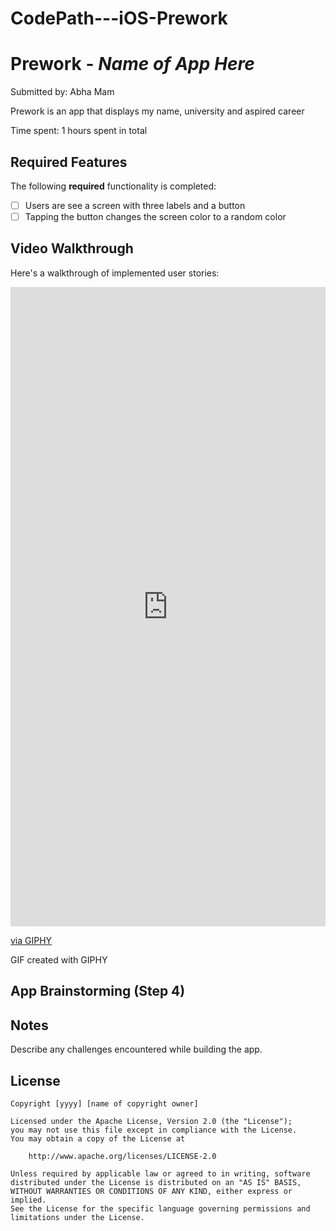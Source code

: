 # CodePath---iOS-Prework
# Prework - *Name of App Here*

Submitted by: Abha Mam

Prework is an app that displays my name, university and aspired career 

Time spent: 1 hours spent in total

## Required Features

The following **required** functionality is completed:

- [ ] Users are see a screen with three labels and a button
- [ ] Tapping the button changes the screen color to a random color
 
## Video Walkthrough

Here's a walkthrough of implemented user stories:

<div style="width:100%;height:0;padding-bottom:203%;position:relative;"><iframe src="https://giphy.com/embed/IBWqPecZrSf2QyElGU" width="100%" height="100%" style="position:absolute" frameBorder="0" class="giphy-embed" allowFullScreen></iframe></div><p><a href="https://giphy.com/gifs/IBWqPecZrSf2QyElGU">via GIPHY</a></p>

GIF created with GIPHY

## App Brainstorming (Step 4)

## Notes

Describe any challenges encountered while building the app.

## License

    Copyright [yyyy] [name of copyright owner]

    Licensed under the Apache License, Version 2.0 (the "License");
    you may not use this file except in compliance with the License.
    You may obtain a copy of the License at

        http://www.apache.org/licenses/LICENSE-2.0

    Unless required by applicable law or agreed to in writing, software
    distributed under the License is distributed on an "AS IS" BASIS,
    WITHOUT WARRANTIES OR CONDITIONS OF ANY KIND, either express or implied.
    See the License for the specific language governing permissions and
    limitations under the License.
